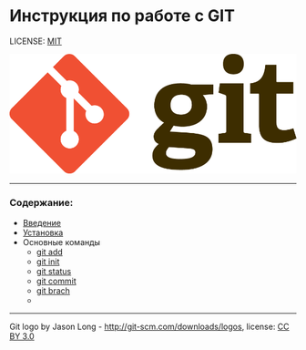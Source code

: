 # Инструкция по работе с GIT

LICENSE: [MIT](/license.md)

![git-logo](./assets/Git-Logo.png)

---

### Содержание:
* [Введение](./introduction.md)
* [Установка](./installation.md)
* Основные команды
  * [git add](./add.md)
  * [git init](./git_init.md)
  * [git status](./git_status.md)
  * [git commit](./git_commit.md)
  * [git brach](./git_branch.md)
  *
---


Git logo by Jason Long - http://git-scm.com/downloads/logos, license: [CC BY 3.0](https://creativecommons.org/licenses/by/3.0/)